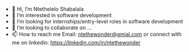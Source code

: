- 👋 Hi, I’m Ntethelelo Shabalala
- 👀 I’m interested in software development
- 🌱 I’m looking for internships/entry-level roles in software development
- 💞️ I’m looking to collaborate on ...
- 📫 How to reach me Email: ntethewonder@gmial.com or connect with me on linkedin: https://linkedin.com/in/ntethewonder

<!---
NtetheWonder/NtetheWonder is a ✨ special ✨ repository because its `README.md` (this file) appears on your GitHub profile.
You can click the Preview link to take a look at your changes.
--->
